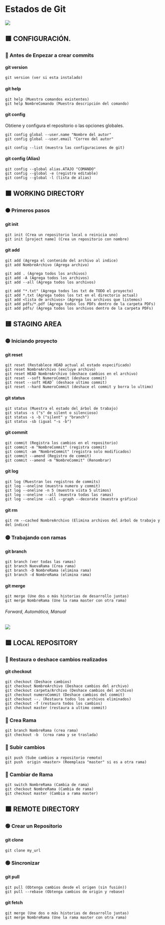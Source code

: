 # Estados de Git
![](https://i.ibb.co/pP4Ccpk/2021-04-19-14-05-59-Git-Cheat-Sheet.png) 

## :red_square: CONFIGURACIÓN.
### :red_circle:  Antes de Enpezar a crear commits

#### git version
~~~
git version (ver si esta instalado)
~~~
#### git help 
~~~
git help (Muestra comandos existentes)
git help NombreComando (Muestra descripción del comando)
~~~
#### git config 
Obtiene y configura el repositorio o las opciones globales.
~~~
git config global --user.name "Nombre del autor"
git config global --user.email "Correo del autor"
~~~
~~~
git config --list (muestra las configuraciones de git)
~~~
#### git config (Alias)
~~~
git config --global alias.ATAJO "COMANDO"
git config --global -e (registro editable)
git config --global -l (lista de alias)
~~~
##  :orange_square: WORKING DIRECTORY
### :orange_circle: Primeros pasos
#### git init
~~~
git init (Crea un repositorio local o reinicia uno)
git init [project name] (Crea un repositorio con nombre)
~~~
#### git add 
~~~
git add (Agrega el contenido del archivo al indice)
git add NombreArchivo (Agrega archivo)
~~~
~~~
git add . (Agrega todos los archivos)
git add -A (Agrega todos los archivos)
git add --all (Agrega todos los archivos)
~~~
~~~
git add "*.txt" (Agrega todos los txt de TODO el proyecto)
git add *.txt (Agrega todos los txt en el directorio actual)
git add <lista de archivos> (Agrega los archivos que listemos)
git add pdfs/*.pdf (Agrega todos los PDFs dentro de la carpeta PDFs)
git add pdfs/ (Agrega todos los archivos dentro de la carpeta PDFs)
~~~

## :yellow_square: STAGING AREA
### :yellow_circle: Iniciando proyecto
#### git reset
~~~
git reset (Restablece HEAD actual al estado especificado)
git reset NombreArchivo (excluye archivo)
git reset HEAD NombreArchivo (deshace cambios en el archivo)
git reset --soft NumeroCommit (deshace commit)
git reset --soft HEADˆ (deshace ultimo commit)
git reset --hard NumeroCommit (deshace el commit y borra lo ultimo)
~~~
#### git status
~~~
git status (Muestra el estado del árbol de trabajo)
git status -s ("s" de silent o silencioso)
git status -s -b ("silent" y "branch")
git status -sb (igual "-s -b")
~~~
#### git commit
~~~ 
git commit (Registra los cambios en el repositorio)
git commit -m "NombreCommit" (registra commit)
git commit -am "NombreCommit" (registra solo modificados)
git commit --amend (Registro de commit)
git commit --amend -m "NombreCommit" (Renombrar)
~~~
#### git log
~~~
git log (Muestran los registros de commits)
git log --oneline (muestra numero y commit)
git log --oneline -n 5 (muestra vista 5 ultimos)
git log --oneline --all (muestra todas las ramas)
git log --oneline --all --graph --decorate (muestra gráfica)
~~~
#### git rm
~~~
git rm --cached NombreArchivo (Elimina archivos del árbol de trabajo y del índice) 
~~~
### :yellow_circle: Trabajando con ramas
#### git branch
~~~
git branch (ver todas las ramas)
git branch NuevaRama (Crea rama)
git branch -D NombreRama (elimina rama)
git branch -d NombreRama (elimina rama)
~~~
#### git merge 
~~~
git merge (Une dos o más historias de desarrollo juntas)
git merge NombreRama (Une la rama master con otra rama)
~~~
###### Forward, Automática, Manual
![](https://i.ibb.co/RTbTmxH/merge.jpg)





## :blue_square: LOCAL REPOSITORY
### :large_blue_circle: Restaura o deshace cambios realizados
#### git checkout 
~~~
git checkout (Deshace cambios)
git checkout NombreArchivo (Deshace cambios del archivo)
git checkout carpeta/Archivo (Deshace cambios del archivo)
git checkout numeroCommit (Deshace cambios del commit)
git checkout --. (Restaura todos los archivos eliminados)
git checkout -f (restaura todos los cambios) 
git checkout master (restaura a ultimo commit)
~~~
### :large_blue_circle: Crea Rama
~~~
git branch NombreRama (crea rama)
git checkout -b  (crea rama y se traslada)
~~~
### :large_blue_circle: Subir cambios
~~~
git push (Sube cambios a repositorio remoto)
git push  origin <master> (Reemplaza "master" si es a otra rama)
~~~
### :large_blue_circle: Cambiar de Rama
~~~
git switch NombreRama (Cambia de rama)
git checkout NombreRama (Cambia de rama)
git checkout master (Cambia a rama master)
~~~




## :green_square: REMOTE DIRECTORY

### :green_circle: Crear un Repositorio
#### git clone
~~~
git clone my_url
~~~
### :green_circle: Sincronizar
#### git pull 
~~~
git pull (Obtenga cambios desde el origen (sin fusión))
git pull --rebase (Obtenga cambios de origin y rebase)
~~~
#### git fetch
~~~
git merge (Une dos o más historias de desarrollo juntas)
git merge NombreRama (Une la rama master con otra rama)
~~~